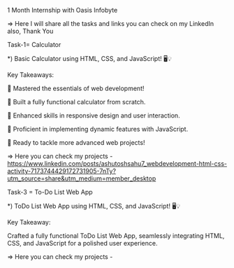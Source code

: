 1 Month Internship with Oasis Infobyte

=> Here I will share all the tasks and links you can check on my LinkedIn also, Thank You

Task-1= Calculator

*) Basic Calculator using HTML, CSS, and JavaScript! 🖥️💡

Key Takeaways:

🌟 Mastered the essentials of web development!

🌟 Built a fully functional calculator from scratch.

🌟 Enhanced skills in responsive design and user interaction.

🌟 Proficient in implementing dynamic features with JavaScript.

🌟 Ready to tackle more advanced web projects!

=> Here you can check my projects - https://www.linkedin.com/posts/ashutoshsahu7_webdevelopment-html-css-activity-7173744429172731905-7nTy?utm_source=share&utm_medium=member_desktop


Task-3 = To-Do List Web App

*) ToDo List Web App using HTML, CSS, and JavaScript! 🖥️💡

Key Takeaway:


Crafted a fully functional ToDo List Web App, seamlessly integrating HTML, CSS, and JavaScript for a polished user experience.

=> Here you can check my projects - 
